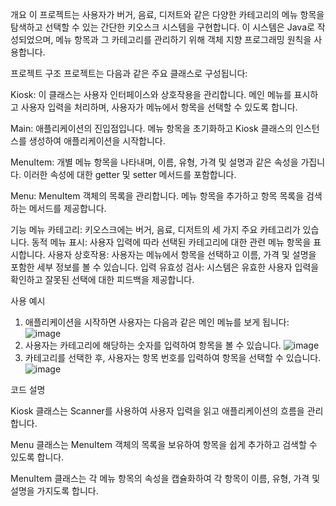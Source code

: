 개요
이 프로젝트는 사용자가 버거, 음료, 디저트와 같은 다양한 카테고리의 메뉴 항목을 탐색하고 선택할 수 있는 간단한 키오스크 시스템을 구현합니다. 이 시스템은 Java로 작성되었으며, 메뉴 항목과 그 카테고리를 관리하기 위해 객체 지향 프로그래밍 원칙을 사용합니다.

프로젝트 구조
프로젝트는 다음과 같은 주요 클래스로 구성됩니다:

Kiosk: 이 클래스는 사용자 인터페이스와 상호작용을 관리합니다. 메인 메뉴를 표시하고 사용자 입력을 처리하며, 사용자가 메뉴에서 항목을 선택할 수 있도록 합니다.

Main: 애플리케이션의 진입점입니다. 메뉴 항목을 초기화하고 Kiosk 클래스의 인스턴스를 생성하여 애플리케이션을 시작합니다.

MenuItem: 개별 메뉴 항목을 나타내며, 이름, 유형, 가격 및 설명과 같은 속성을 가집니다. 이러한 속성에 대한 getter 및 setter 메서드를 포함합니다.

Menu: MenuItem 객체의 목록을 관리합니다. 메뉴 항목을 추가하고 항목 목록을 검색하는 메서드를 제공합니다.

기능
메뉴 카테고리: 키오스크에는 버거, 음료, 디저트의 세 가지 주요 카테고리가 있습니다.
동적 메뉴 표시: 사용자 입력에 따라 선택된 카테고리에 대한 관련 메뉴 항목을 표시합니다.
사용자 상호작용: 사용자는 메뉴에서 항목을 선택하고 이름, 가격 및 설명을 포함한 세부 정보를 볼 수 있습니다.
입력 유효성 검사: 시스템은 유효한 사용자 입력을 확인하고 잘못된 선택에 대한 피드백을 제공합니다.

사용 예시
1. 애플리케이션을 시작하면 사용자는 다음과 같은 메인 메뉴를 보게 됩니다:
![image](https://github.com/user-attachments/assets/5f6ac51e-a6eb-42c6-bbb2-772f81745c56)
2. 사용자는 카테고리에 해당하는 숫자를 입력하여 항목을 볼 수 있습니다.
 ![image](https://github.com/user-attachments/assets/86ade459-0c77-4c7e-b700-df36cd5e09a4)
3. 카테고리를 선택한 후, 사용자는 항목 번호를 입력하여 항목을 선택할 수 있습니다.
 ![image](https://github.com/user-attachments/assets/a2023471-f7f7-495e-a9ea-ea87e291641d)

코드 설명

Kiosk 클래스는 Scanner를 사용하여 사용자 입력을 읽고 애플리케이션의 흐름을 관리합니다.

Menu 클래스는 MenuItem 객체의 목록을 보유하여 항목을 쉽게 추가하고 검색할 수 있도록 합니다.

MenuItem 클래스는 각 메뉴 항목의 속성을 캡슐화하여 각 항목이 이름, 유형, 가격 및 설명을 가지도록 합니다.
